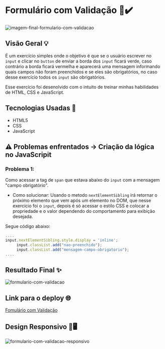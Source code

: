 # Formulário com Validação 📄✔️

![imagem-final-formulario-com-validacao](https://github.com/Madu-Guimaraes/Quest_Formulario_com_Validacao/assets/146151781/b345b5fe-3e5d-49ea-b4a6-c27edd4bfc66)

## Visão Geral 💡

É um  exercício simples onde o objetivo é que se o usuário escrever no ```input``` e clicar no ```button``` de enviar a borda dos ```input``` ficará verde, caso contrário a borda ficará vermelha e aparecerá uma mensagem informando quais campos não foram preenchidos e se eles são obrigatórios, no caso desse exercício todos os ```input``` são obrigatórios. 

Esse exercício foi desenolvido com o intuito de treinar minhas habilidades de HTML, CSS e JavaScript.

## Tecnologias Usadas 📌

- HTML5
- CSS
- JavaScript

## ⚠️ Problemas enfrentados -> Criação da lógica no JavaScripit

### Problema 1:
Como acessar a tag de ```span``` que estava abaixo do ```input``` com a mensagem "campo obrigatório".

* Como solucionar: Usando o metodo `nextElementSibling` irá retornar o próximo elemento que vem após um elemento no DOM, que nesse exercício foi o `input`, depois é só acessar o estilo CSS e colocar a propriedade e o valor dependendo do comportamento para exibição desejada.

Segue código abaixo:

```javascript
....
input.nextElementSibling.style.display = 'inline';
     input.classList.add("nao-preenchido");
     input.classList.add("mensagem-campo-obrigatorio");
....
```

## Resultado Final ✨

![formulario-com-validacao](https://github.com/Madu-Guimaraes/Quest_Formulario_com_Validacao/assets/146151781/97d56b7f-5657-4d81-a911-b5ca871f13cc)

## Link para o deploy 🌐

[Fomulário com Validação](https://madu-guimaraes.github.io/Quest_Formulario_com_Validacao/)

## Design Responsivo 📱🖥️

![formulario-com-validacao-responsivo](https://github.com/Madu-Guimaraes/Quest_Formulario_com_Validacao/assets/146151781/515bf534-0a24-4c16-8f4c-3c8fd5186f0f)
